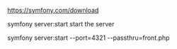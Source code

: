 https://symfony.com/download

symfony server:start start the server


symfony server:start --port=4321 --passthru=front.php
